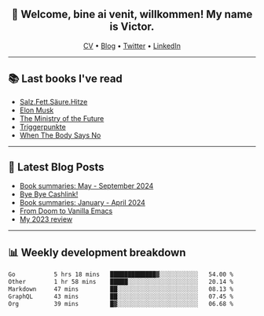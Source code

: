<h2 align="center">👋 Welcome, bine ai venit, willkommen! My name is Victor. </h2>
<p align="center">
  <a href="https://dornea.nu/cv">CV</a> •
  <a href="https://blog.dornea.nu">Blog</a> •
  <a href="https://twitter.com/victordorneanu">Twitter</a> •
  <a href="https://www.linkedin.com/in/victor-dorneanu/">LinkedIn</a> 
</p>

  <!--
  **dorneanu/dorneanu** is a ✨ _special_ ✨ repository because its `README.md` (this file) appears on your GitHub profile.

  Here are some ideas to get you started:

  - 🔭 I’m currently working on ...
  - 🌱 I’m currently learning ...
  - 👯 I’m looking to collaborate on ...
  - 🤔 I’m looking for help with ...
  - 💬 Ask me about ...
  - 📫 How to reach me: ...
  - 😄 Pronouns: ...
  - ⚡ Fun fact: ...
  -->

---

## 📚 Last books I've read

<!--START_SECTION:books-->
* [Salz.Fett.Säure.Hitze](https://brainfck.org/book/salz.fett.s%C3%A4ure.hitze/)
* [Elon Musk](https://brainfck.org/book/elon-musk/)
* [The Ministry of the Future](https://brainfck.org/book/the-ministry-of-the-future/)
* [Triggerpunkte](https://brainfck.org/book/triggerpunkte/)
* [When The Body Says No](https://brainfck.org/book/when-the-body-says-no/)
<!--END_SECTION:books-->

---

## 📝 Latest Blog Posts

<!--START_SECTION:blog-->
* [Book summaries: May - September 2024](https://blog.dornea.nu/2024/10/16/book-summaries-may-september-2024/)
* [Bye Bye Cashlink!](https://blog.dornea.nu/2024/07/11/bye-bye-cashlink/)
* [Book summaries: January - April 2024](https://blog.dornea.nu/2024/05/05/book-summaries-january-april-2024/)
* [From Doom to Vanilla Emacs](https://blog.dornea.nu/2024/02/22/from-doom-to-vanilla-emacs/)
* [My 2023 review](https://blog.dornea.nu/2024/01/02/my-2023-review/)
<!--END_SECTION:blog-->

---

## 📊 **Weekly development breakdown**

<!--START_SECTION:waka-->

```txt
Go           5 hrs 18 mins   █████████████▓░░░░░░░░░░░   54.00 %
Other        1 hr 58 mins    █████░░░░░░░░░░░░░░░░░░░░   20.14 %
Markdown     47 mins         ██░░░░░░░░░░░░░░░░░░░░░░░   08.13 %
GraphQL      43 mins         ██░░░░░░░░░░░░░░░░░░░░░░░   07.45 %
Org          39 mins         █▓░░░░░░░░░░░░░░░░░░░░░░░   06.68 %
```

<!--END_SECTION:waka-->
